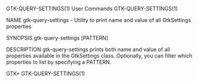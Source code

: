 GTK-QUERY-SETTINGS(1)                                                                        User Commands                                                                       GTK-QUERY-SETTINGS(1)

NAME
       gtk-query-settings - Utility to print name and value of all GtkSettings properties

SYNOPSIS
       gtk-query-settings [PATTERN]

DESCRIPTION
       gtk-query-settings prints both name and value of all properties available in the GtkSettings class. Optionally, you can filter which properties to list by specifying a PATTERN.

GTK+                                                                                                                                                                             GTK-QUERY-SETTINGS(1)
